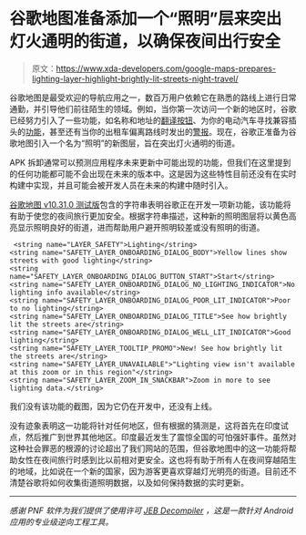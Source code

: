 # 谷歌地图准备添加一个“照明”层来突出灯火通明的街道，以确保夜间出行安全

> 原文：<https://www.xda-developers.com/google-maps-prepares-lighting-layer-highlight-brightly-lit-streets-night-travel/>

谷歌地图是最受欢迎的导航应用之一，数百万用户依赖它在熟悉的路线上进行日常通勤，并引导他们前往陌生的领域。例如，当你第一次访问一个新的地区时，谷歌已经努力引入了一些功能，如名称和地址的[翻译按钮](https://www.xda-developers.com/google-maps-update-translate-place-names-addresses/)、为你的电动汽车寻找兼容插头的[功能](https://www.xda-developers.com/google-maps-10-30-electric-vehicle-charging-payments-compatible-plugs/)，甚至还有当你的出租车偏离路线时发出的[警报](https://www.xda-developers.com/google-maps-taxi-goes-off-route/)。现在，谷歌正准备为谷歌地图引入一个名为“照明”的新图层，旨在突出灯火通明的街道。

APK 拆卸通常可以预测应用程序未来更新中可能出现的功能，但我们在这里提到的任何功能都可能不会出现在未来的版本中。这是因为这些特性目前还没有在实时构建中实现，并且可能会被开发人员在未来的构建中随时引入。

[谷歌地图 v10.31.0 测试版](https://www.apkmirror.com/apk/google-inc/maps/maps-10-31-0-release/)包含的字符串表明谷歌正在开发一项新功能，该功能将有助于使您的夜间旅行更加安全。根据字符串描述，这种新的照明图层将以黄色高亮显示照明良好的街道，进而帮助用户避开照明较差或没有照明的街道。

```
 <string name="LAYER_SAFETY">Lighting</string>
<string name="SAFETY_LAYER_ONBOARDING_DIALOG_BODY">Yellow lines show streets with good lighting</string>
<string name="SAFETY_LAYER_ONBOARDING_DIALOG_BUTTON_START">Start</string>
<string name="SAFETY_LAYER_ONBOARDING_DIALOG_NO_LIGHTING_INDICATOR">No lighting info available</string>
<string name="SAFETY_LAYER_ONBOARDING_DIALOG_POOR_LIT_INDICATOR">Poor to no lighting</string>
<string name="SAFETY_LAYER_ONBOARDING_DIALOG_TITLE">See how brightly lit the streets are</string>
<string name="SAFETY_LAYER_ONBOARDING_DIALOG_WELL_LIT_INDICATOR">Good lighting</string>
<string name="SAFETY_LAYER_TOOLTIP_PROMO">New! See how brightly lit the streets are</string>
<string name="SAFETY_LAYER_UNAVAILABLE">"Lighting view isn't available at this zoom or in this region"</string>
<string name="SAFETY_LAYER_ZOOM_IN_SNACKBAR">Zoom in more to see lighting data.</string> 
```

我们没有该功能的截图，因为它仍在开发中，还没有上线。

没有迹象表明这一功能将针对任何地区，但有根据的猜测是，这将首先在印度试点，然后推广到世界其他地区。印度最近发生了震惊全国的可怕强奸事件。虽然对这种社会罪恶的根源的讨论超出了我们网站的范围，但谷歌地图中的这一功能将帮助女性在夜间旅行时感到比以前相对更安全。这也将有助于所有人在夜间穿越陌生的地域，比如说在一个新的国家，因为游客更喜欢穿越灯光明亮的街道。目前还不清楚谷歌将如何收集街道照明数据，以及如何保持数据的实时更新。

* * *

*感谢 PNF 软件为我们提供了使用许可 [JEB Decompiler](https://www.pnfsoftware.com/?aid=xdadev) ，这是一款针对 Android 应用的专业级逆向工程工具。*